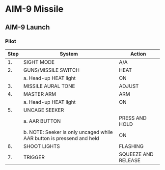 # AIM-9 Missile

## AIM-9 Launch

### Pilot

| Step | System                                                                | Action              |
|------|-----------------------------------------------------------------------|---------------------|
| 1.   | SIGHT MODE                                                            | A/A                 |
| 2.   | GUNS/MISSILE SWITCH                                                   | HEAT                |
|      | a. Head-up HEAT light                                                 | ON                  |
| 3.   | MISSILE AURAL TONE                                                    | ADJUST              |
| 4.   | MASTER ARM                                                            | ARM                 |
|      | a. Head-up HEAT light                                                 | ON                  |
| 5.   | UNCAGE SEEKER                                                         |                     |
|      | a. AAR BUTTON                                                         | PRESS AND HOLD      |
|      | b. NOTE: Seeker is only uncaged while AAR button is pressend and held | ON                  |
| 6.   | SHOOT LIGHTS                                                          | FLASHING            |
| 7.   | TRIGGER                                                               | SQUEEZE AND RELEASE |


